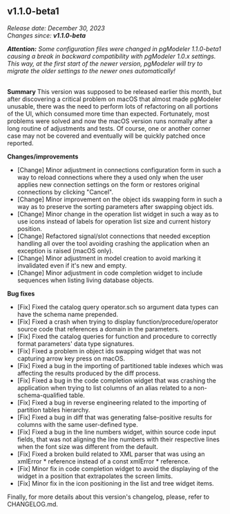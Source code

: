 v1.1.0-beta1
------
<em>Release date: December 30, 2023</em><br/>
<em>Changes since: <strong>v1.1.0-beta</strong></em><br/>

<em><strong>Attention:</strong> Some configuration files were changed in pgModeler 1.1.0-beta1 causing a break in backward compatibility with pgModeler 1.0.x settings. This way, at the first start of the newer version, pgModeler will try to migrate the older settings to the newer ones automatically!</em><br/><br/>

<strong>Summary</strong> This version was supposed to be released earlier this month, but after discovering a critical problem on macOS that almost made pgModeler unusable, there was the need to perform lots of refactoring on all portions of the UI, which consumed more time than expected. Fortunately, most problems were solved and now the macOS version runs normally after a long routine of adjustments and tests. Of course, one or another corner case may not be covered and eventually will be quickly patched once reported.<br/>

**Changes/improvements**<br/>
* [Change] Minor adjustment in connections configuration form in such a way to reload connections where they a used only when the user applies new connection settings on the form or restores original connections by clicking "Cancel".
* [Change] Minor improvement on the object ids swapping form in such a way as to preserve the sorting parameters after swapping object ids.
* [Change] Minor change in the operation list widget in such a way as to use icons instead of labels for operation list size and current history position.
* [Change] Refactored signal/slot connections that needed exception handling all over the tool avoiding crashing the application when an exception is raised (macOS only).
* [Change] Minor adjustment in model creation to avoid marking it invalidated even if it's new and empty.
* [Change] Minor adjustment in code completion widget to include sequences when listing living database objects.

**Bug fixes**<br/>
* [Fix] Fixed the catalog query operator.sch so argument data types can have the schema name prepended.
* [Fix] Fixed a crash when trying to display function/procedure/operator source code that references a domain in the parameters.
* [Fix] Fixed the catalog queries for function and procedure to correctly format parameters' data type signatures.
* [Fix] Fixed a problem in object ids swapping widget that was not capturing arrow key press on macOS.
* [Fix] Fixed a bug in the importing of partitioned table indexes which was affecting the results produced by the diff process.
* [Fix] Fixed a bug in the code completion widget that was crashing the application when trying to list columns of an alias related to a non-schema-qualified table.
* [Fix] Fixed a bug in reverse engineering related to the importing of partition tables hierarchy.
* [Fix] Fixed a bug in diff that was generating false-positive results for columns with the same user-defined type.
* [Fix] Fixed a bug in the line numbers widget, within source code input fields, that was not aligning the line numbers with their respective lines when the font size was different from the default.
* [Fix] Fixed a broken build related to XML parser that was using an xmlError * reference instead of a const xmlError * reference.
* [Fix] Minor fix in code completion widget to avoid the displaying of the widget in a position that extrapolates the screen limits.
* [Fix] Minor fix in the icon positioning in the list and tree widget items.

Finally, for more details about this version's changelog, please, refer to CHANGELOG.md.
